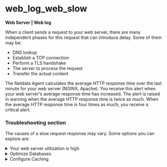 # web_log_web_slow

**Web Server | Web log**

When a client sends a request to your web server, there are many independent phases for this request
that can introduce delay. Some of them may be:

- DNS lookup
- Establish a TCP connection
- Perform a TLS handshake
- The server to process the request
- Transfer the actual content

The Netdata Agent calculates the average HTTP response time over the last minute for your web server
(NGINX, Apache). You receive this alert when your web server's average response time has increased. 
The alert is raised in warning when the average HTTP response time is twice as much. When the average HTTP response time is four times as much, you receive a critical alert.

### Troubleshooting section 

The causes of a slow request response may vary. Some options you can explore are:

<details>
<summary>Your web server utilization is high </summary>

This problem could be addressed on many levels:
- Check if your host machine can handle the traffic: Check the CPU, memory and traffic utilization. 
  If this is not an issue:
- Consider raising the resource limitations for your web server (for example add more worker processes). 
  Please consult your web server docs. If this also doesn't resolve the issue:
- Set up an architecture with multiple web servers and load balancer to handle the traffic for your site.

</details>

<details>
<summary>Optimize Databases </summary>

The response speed is dependent on database optimization. As you first set up a website, the
database responds quickly to queries. As time passes, the database accumulates information. The
compilation results in massive amounts of stored data and might slow down response times.

If you manage your database with MySQL, this blogpost proposes ways to [tune MySQL operations](https://www.cloudways.com/blog/mysql-performance-tuning/).
</details>

<details>
<summary>Configure Caching </summary>

Caching ensures fast delivery to visitors. Without caching, a browser requests assets from the
server each time a page loads instead of accessing them from a local or intermediary cache.

To enable caching on your server, refer to the respective documentation:
- [NGINX caching guide](https://www.nginx.com/blog/nginx-caching-guide/)
- [Apache caching guide](https://httpd.apache.org/docs/2.4/caching.html)

</details>
